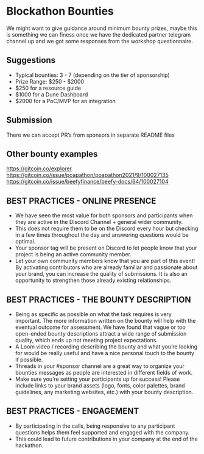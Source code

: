 # Blockathon Bounties
We might want to give guidance around minimum bounty prizes, maybe this is something we can finess once we have the dedicated partner telegram channel up and we got some responses from the workshop questionnaire.

## Suggestions
- Typical bounties: 3 - 7 (depending on the tier of sponsorship)
- Prize Range: $250 - $2000
- $250 for a resource guide 
- $1000 for a Dune Dashboard
- $2000 for a PoC/MVP for an integration

## Submission
There we can accept PR’s from sponsors in separate README files

## Other bounty examples
https://gitcoin.co/explorer 
https://gitcoin.co/issue/poapathon/poapathon2021/9/100027135 
https://gitcoin.co/issue/beefyfinance/beefy-docs/64/100027104

## BEST PRACTICES - ONLINE PRESENCE
- We have seen the most value for both sponsors and participants when they are active in the Discord Channel + general wider community.
- This does not require them to be on the Discord every hour but checking in a few times throughout the day and answering questions would be optimal.  
- Your sponsor tag will be present on Discord to let people know that your project is being an active community member.
- Let your own community members know that you are part of this event! By activating contributors who are already familiar and passionate about your brand, you can increase the quality of submissions. It is also an opportunity to strengthen those already existing relationships.

## BEST PRACTICES - THE BOUNTY DESCRIPTION
- Being as specific as possible on what the task requires is very important. The more information written on the bounty will help with the eventual outcome for assessment. We have found that vague or too open-ended bounty descriptions attract a wide range of submission quality, which ends up not meeting project expectations.
- A Loom video / recording describing the bounty and what you’re looking for would be really useful and have a nice personal touch to the bounty if possible.
- Threads in your #sponsor channel are a great way to organize your bounties messages as people are interested in different fields of work. 
- Make sure you’re setting your participants up for success! Please include links to your brand assets (logo, fonts, color palettes, brand guidelines, any marketing websites, etc.) with your bounty description.


## BEST PRACTICES - ENGAGEMENT
- By participating in the calls, being responsive to any participant questions helps them feel supported and engaged with the company. 
- This could lead to future contributions in your company at the end of the hackathon. 


